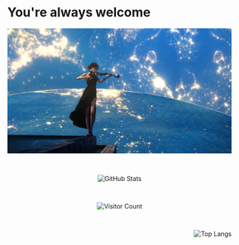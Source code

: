 # You're always welcome
![](https://github.com/luseYang/luseYang/blob/main/life.png)

<br> <!-- 这里插入一个空行 -->

<div id="title" align=center>
  <img src="https://github-readme-stats.vercel.app/api?username=luseYang&show_icons=true&theme=calm_pink" alt="GitHub Stats">
  
  <br> <!-- -->
  
  <img src="https://profile-counter.glitch.me/luseYang/count.svg" alt="Visitor Count">
  
  <br> <!-- -->
  
</div>


<div align=right>
    <img src="https://github-readme-stats.vercel.app/api/top-langs/?username=luseYang&layout=compact&theme=calm_pink" alt="Top Langs">
</div>

